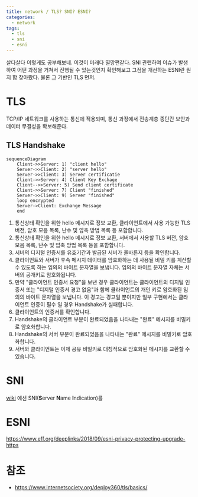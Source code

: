 ```yaml
---
title: network / TLS? SNI? ESNI?
categories: 
  - network
tags: 
  - tls
  - sni
  - esni
---
```

살다살다 이렇게도 공부해보네. 이것이 미래다 멸망편같다. SNI 관련하여 이슈가 발생하여 어떤 과정을 거쳐서 진행될 수 있는것인지 확인해보고 그점을 개선하는 ESNI란 뭔지 함 찾아봤다. 물론 그 기반인 TLS 먼저.

# TLS
TCP/IP 네트워크를 사용하는 통신에 적용되며, 통신 과정에서 전송계층 종단간 보안과 데이터 무결성을 확보해준다.

## TLS Handshake
```mermaid
sequenceDiagram
    Client->>Server: 1) "client hello"
    Server->>Client: 2) "server hello"
    Server->>Client: 3) Server certificatie
    Client->>Server: 4) Client Key Exchage
    Client-->>Server: 5) Send client certificate
    Client->>Server: 7) Client "finished"
    Server->>Client: 9) Server "finished"
    loop encrypted
    Server->Client: Exchange Message
    end
```
1.  통신상태 확인을 위한 hello 메시지로 정보 교환, 클라이언트에서 사용 가능한 TLS 버전, 암호 모음 목록, 난수 및 압축 방법 목록 등 포함합니다.
2.  통신상태 확인을 위한 hello 메시지로 정보 교환, 서버에서 사용할 TLS 버전, 암호 모음 목록, 난수 및 압축 방법 목록 등을 포함합니다.
3.  서버의 디지털 인증서를 유효기간과 발급된 서버가 올바른지 등을 확인합니다.
4.  클라이언트와 서버가 후속 메시지 데이터를 암호화하는 데 사용될 비밀 키를 계산할 수 있도록 하는 임의의 바이트 문자열을 보냅니다. 임의의 바이트 문자열 자체는 서버의 공개키로 암호화됩니다.
5.  만약 "클라이언트 인증서 요청"을 보낸 경우 클라이언트는 클라이언트의 디지털 인증서 또는 "디지털 인증서 경고 없음"과 함께 클라이언트의 개인 키로 암호화된 임의의 바이트 문자열을 보냅니다. 이 경고는 경고일 뿐이지만 일부 구현에서는 클라이언트 인증이 필수 일 경우 Handshake가 실패합니다.
6.  클라이언트의 인증서를 확인합니다.
7.  Handshake의 클라이언트 부분이 완료되었음을 나타내는 "완료" 메시지를 비밀키로 암호화합니다.
8.  Handshake의 서버 부분이 완료되었음을 나타내는 "완료" 메시지를 비밀키로 암호화합니다.
9.  서버와 클라이언트는 이제 공유 비밀키로 대칭적으로 암호화된 메시지를 교환할 수 있습니다.
 
# SNI
[wiki](https://ko.wikipedia.org/wiki/%EC%84%9C%EB%B2%84_%EB%84%A4%EC%9E%84_%EC%9D%B8%EB%94%94%EC%BC%80%EC%9D%B4%EC%85%98) 에선 SNI(**S**erver **N**ame **I**ndication)를 

# ESNI
https://www.eff.org/deeplinks/2018/09/esni-privacy-protecting-upgrade-https



# 참조
- https://www.internetsociety.org/deploy360/tls/basics/  
<!--stackedit_data:
eyJoaXN0b3J5IjpbLTc1MDMzNjY4NSwtMTQ3MDczMjg4MiwtNz
UzNzMzODcsLTIzMTU0NzE3Nl19
-->